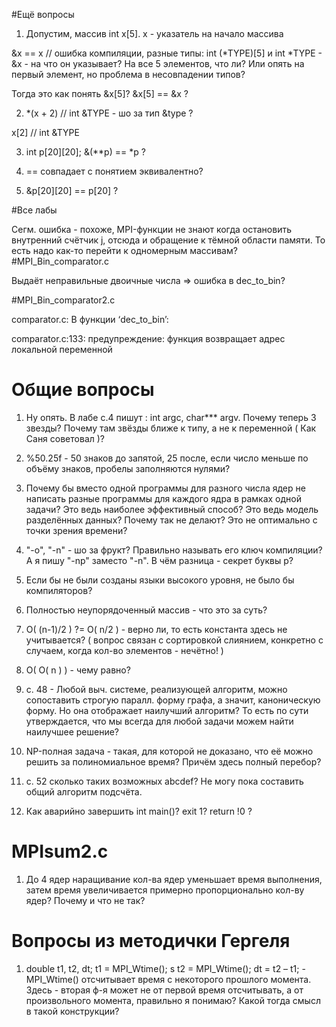 #Ещё вопросы

1) Допустим, массив int x[5]. x - указатель на начало массива

&x == x // ошибка компиляции, разные типы: int (*TYPE)[5] и int *TYPE - &x - на что он указывает? На все 5 элементов, что ли? Или опять на первый элемент, но проблема в несовпадении типов? 

Тогда это как понять &x[5]? &x[5] == &x ?

2) *(x + 2) // int &TYPE  - шо за тип &type ? 

x[2] // int &TYPE

3) int p[20][20]; &(**p) == *p ? 

4) == совпадает с понятием эквивалентно?

5) &p[20][20] == p[20] ?

#Все лабы

Сегм. ошибка - похоже, MPI-функции не знают когда остановить внутренний счётчик j, отсюда и обращение к тёмной области памяти. То есть надо как-то перейти к одномерным массивам?
#MPI_Bin_comparator.c

Выдаёт неправильные двоичные числа => ошибка в dec_to_bin? 

#MPI_Bin_comparator2.c

comparator.c: В функции ‘dec_to_bin’:

comparator.c:133: предупреждение: функция возвращает адрес локальной переменной

# Общие вопросы
1) Ну опять. В лабе с.4 пишут : int argc, char*** argv. Почему теперь 3 звезды? Почему там звёзды ближе к типу, а не к переменной ( Как Саня советовал )?

2) %50.25f - 50 знаков до запятой, 25 после, если число меньше по объёму знаков, пробелы заполняются нулями? 

3) Почему бы вместо одной программы для разного числа ядер не написать разные программы для каждого ядра в рамках одной задачи? Это ведь наиболее эффективный способ? Это ведь модель разделённых данных? Почему так не делают? Это не оптимально с точки зрения времени?

4) "-o", "-n" - шо за фрукт? Правильно называть его ключ компиляции?  
А я пишу "-np" заместо "-n". В чём разница - секрет буквы p?

5) Если бы не были созданы языки высокого уровня, не было бы компиляторов?

6) Полностью неупорядоченный массив - что это за суть?

7) O( (n-1)/2 ) ?= O( n/2 ) - верно ли, то есть константа здесь не учитывается? ( вопрос связан с сортировкой слиянием, конкретно с случаем, когда кол-во элементов - нечётно! )

8) O( O( n ) ) - чему равно?

9) с. 48 - Любой выч. системе, реализующей алгоритм, можно сопоставить строгую паралл. форму графа, а значит, каноническую форму. Но она отображает наилучший алгоритм? То есть по сути утверждается, что мы всегда для любой задачи можем найти наилучшее решение?

10) NP-полная задача - такая, для которой не доказано, что её можно решить за полиномиальное время?
Причём здесь полный перебор?

11) с. 52 сколько таких возможных abcdef? Не могу пока составить общий алгоритм подсчёта.

12) Как аварийно завершить int main()? exit 1? return !0 ?

# MPIsum2.c 
1) До 4 ядер наращивание кол-ва ядер уменьшает время выполнения, затем время увеличивается примерно пропорционально кол-ву ядер? Почему и что не так?

# Вопросы из методички Гергеля
1) double t1, t2, dt;
t1 = MPI_Wtime();
ѕ
t2 = MPI_Wtime();
dt = t2 – t1; - MPI_Wtime() отсчитывает время с некоторого прошлого момента. Здесь - вторая ф-я может не от первой время отсчитывать, а от произвольного момента, правильно я понимаю? Какой тогда смысл в такой конструкции?
